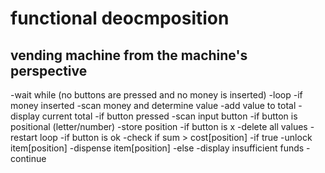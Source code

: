 # functional deocmposition

## vending machine from the machine's perspective

-wait while (no buttons are pressed and no money is inserted)
-loop 
-if money inserted
	-scan money and determine value
	-add value to total 
	-display current total
-if button pressed
	-scan input button
	-if button is positional (letter/number)
		-store position
	-if button is x
		-delete all values
		-restart loop
	-if button is ok
		-check if sum > cost[position]
		-if true
			-unlock item[position]
			-dispense item[position]
		-else
			-display insufficient funds
			-continue
				
		
